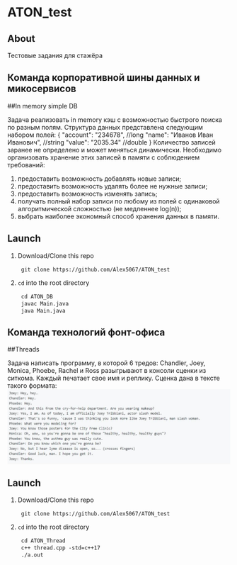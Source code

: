 # ATON_test
## About

Тестовые задания для стажёра 

## Команда корпоративной шины данных и микосервисов
##In memory simple DB

Задача реализовать in memory кэш с возможностью быстрого поиска по разным полям.
Структура данных представлена следующим набором полей: 
{
"account": "234678", //long
"name": "Иванов Иван Иванович", //string 
"value": "2035.34" //double
}
Количество записей заранее не определено и может меняться динамически.
Необходимо организовать хранение этих записей в памяти с соблюдением требований:
1. предоставить возможность добавлять новые записи;
2. предоставить возможность удалять более не нужные записи;
3. предоставить возможность изменять запись;
4. получать полный набор записи по любому из полей с одинаковой алгоритмической сложностью (не медленнее log(n));
5. выбрать наиболее экономный способ хранения данных в памяти.

## Launch
1. Download/Clone this repo

        git clone https://github.com/Alex5067/ATON_test
        
2. `cd` into the root directory

        cd ATON_DB
        javac Main.java
        java Main.java


## Команда технологий фонт-офиса
##Threads

Задача написать программу, в которой 6 тредов: Chandler, Joey, Monica, Phoebe, Rachel и Ross разыгрывают в консоли сценки из ситкома. Каждый печатает свое имя и реплику.
Сценка дана в тексте такого формата:
<img align="center" src="screen.png" alt="Screenshot" />

## Launch
1. Download/Clone this repo

        git clone https://github.com/Alex5067/ATON_test
        
2. `cd` into the root directory

        cd ATON_Thread
        c++ thread.cpp -std=c++17
        ./a.out



